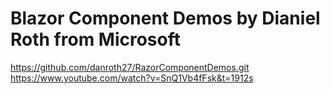 # Blazor Component Demos by Dianiel Roth from Microsoft
https://github.com/danroth27/RazorComponentDemos.git
https://www.youtube.com/watch?v=SnQ1Vb4fFsk&t=1912s